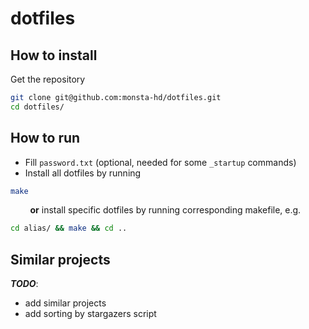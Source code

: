 # dotfiles
## How to install
Get the repository
```bash
git clone git@github.com:monsta-hd/dotfiles.git
cd dotfiles/
```
## How to run
* Fill `password.txt` (optional, needed for some `_startup` commands)
* Install all dotfiles by running
```bash
make
```
&nbsp; &nbsp; &nbsp; &nbsp; **or** install specific dotfiles by running corresponding makefile, e.g.
```bash
cd alias/ && make && cd ..
```
## Similar projects
***TODO***:
* add similar projects
* add sorting by stargazers script
